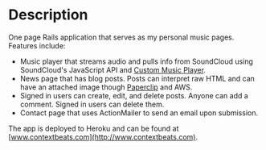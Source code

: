 # Description

One page Rails application that serves as my personal music pages. Features include:
- Music player that streams audio and pulls info from SoundCloud using SoundCloud's JavaScript API and [Custom Music Player](https://github.com/soundcloud/soundcloud-custom-player).
- News page that has blog posts. Posts can interpret raw HTML and can have an attached image though [Paperclip](https://github.com/thoughtbot/paperclip) and AWS.
- Signed in users can create, edit, and delete posts. Anyone can add a comment. Signed in users can delete them.
- Contact page that uses ActionMailer to send an email upon submission.


The app is deployed to Heroku and can be found at [www.contextbeats.com](http://www.contextbeats.com).